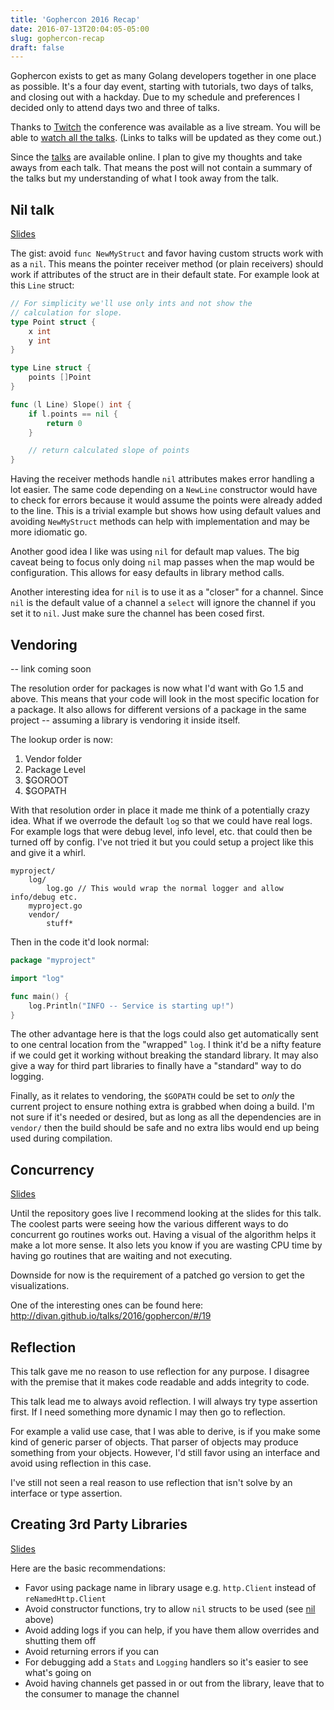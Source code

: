 ```yaml
---
title: 'Gophercon 2016 Recap'
date: 2016-07-13T20:04:05-05:00
slug: gophercon-recap
draft: false
---
```


Gophercon exists to get as many Golang developers together in one place as possible.
It's a four day event, starting with tutorials, two days of talks, and closing out
with a hackday. Due to my schedule and preferences I decided only to attend days two
and three of talks.

Thanks to [Twitch][twitch-link] the conference was available as a live stream. You will be able to
[watch all the talks][link-to-talks]. (Links to talks will be updated as they come out.)

Since the [talks][link-to-talks] are available online. I plan to give my thoughts and take
aways from each talk. That means the post will not contain a summary of the talks but
my understanding of what I took away from the talk.

## Nil talk

[Slides][nil-slides]

The gist: avoid `func NewMyStruct` and favor having custom structs work with as a `nil`. This means
the pointer receiver method (or plain receivers) should work if attributes of the struct are
in their default state. For example look at this `Line` struct:

```go
// For simplicity we'll use only ints and not show the
// calculation for slope.
type Point struct {
    x int
    y int
}

type Line struct {
    points []Point
}

func (l Line) Slope() int {
    if l.points == nil {
        return 0
    }

    // return calculated slope of points
}
```

Having the receiver methods handle `nil` attributes makes error handling a lot easier. The
same code depending on a `NewLine` constructor would have to check for errors because it
would assume the points were already added to the line.  This is a trivial example but
shows how using default values and avoiding `NewMyStruct` methods can help with implementation
and may be more idiomatic go.

Another good idea I like was using `nil` for default map values. The big caveat being to focus
only doing `nil` map passes when the map would be configuration. This allows for easy defaults
in library method calls.

Another interesting idea for `nil` is to use it as a "closer" for a channel. Since `nil` is
the default value of a channel a `select` will ignore the channel if you set it to `nil`.
Just make sure the channel has been cosed first.

## Vendoring

-- link coming soon

The resolution order for packages is now what I'd want with Go 1.5 and above.
This means that your code will look in the most specific location for a package.
It also allows for different versions of a package in the same project -- assuming
a library is vendoring it inside itself.

The lookup order is now:

1. Vendor folder
2. Package Level
3. $GOROOT
4. $GOPATH

With that resolution order in place it made me think of a potentially crazy idea.
What if we overrode the default `log` so that we could have real logs. For example
logs that were debug level, info level, etc. that could then be turned off by config.
I've not tried it but you could setup a project like this and give it a whirl.

```
myproject/
    log/
        log.go // This would wrap the normal logger and allow info/debug etc.
    myproject.go
    vendor/
        stuff*
```

Then in the code it'd look normal:

```go
package "myproject"

import "log"

func main() {
    log.Println("INFO -- Service is starting up!")
}

```

The other advantage here is that the logs could also get automatically sent to one
central location from the "wrapped" `log`. I think it'd be a nifty feature if we
could get it working without breaking the standard library. It may also give a way for
third part libraries to finally have a "standard" way to do logging.

Finally, as it relates to vendoring, the `$GOPATH` could be set to _only_ the
current project to ensure nothing extra is grabbed when doing a build.
I'm not sure if it's needed or desired, but as long as all the dependencies
are in `vendor/` then the build should be safe and no extra libs would end
up being used during compilation.

## Concurrency

[Slides][concurrency-slides]

Until the repository goes live I recommend looking at the slides for this talk.
The coolest parts were seeing how the various different ways to do concurrent
go routines works out. Having a visual of the algorithm helps it make a lot more
sense. It also lets you know if you are wasting CPU time by having go routines
that are waiting and not executing.

Downside for now is the requirement of a patched go version to get the visualizations.

One of the interesting ones can be found here: http://divan.github.io/talks/2016/gophercon/#/19

## Reflection

This talk gave me no reason to use reflection for any purpose.
I disagree with the premise that it makes code readable and adds integrity to code.

This talk lead me to always avoid reflection.  I will always try type assertion first. If I need
something more dynamic I may then go to reflection.

For example a valid use case, that I was able to derive, is if you make some kind of generic
parser of objects. That parser of objects may produce something from your objects. However,
I'd still favor using an interface and avoid using reflection in this case.

I've still not seen a real reason to use reflection that isn't solve by an interface or type
assertion.

## Creating 3rd Party Libraries

[Slides][3rd-party-slides]

Here are the basic recommendations:

* Favor using package name in library usage e.g. `http.Client` instead of `reNamedHttp.Client`
* Avoid constructor functions, try to allow `nil` structs to be used (see [nil](#nil-talk) above)
* Avoid adding logs if you can help, if you have them allow overrides and shutting them off
* Avoid returning errors if you can
* For debugging add a `Stats` and `Logging` handlers so it's easier to see what's going on
* Avoid having channels get passed in or out from the library, leave that to the consumer to manage the channel


[link-to-talks]: https://gophercon.com
[twitch-link]: https://www.twitch.tv/

[vendoring-link]: https://gophercon.com

[nil-slides]: https://speakerdeck.com/campoy/understanding-nil
[concurrency-slides]: http://divan.github.io/talks/2016/gophercon/#/
[3rd-party-slides]: http://go-talks.appspot.com/github.com/cep21/go-talks/practical-advice-for-go-library-authors.slide#1
